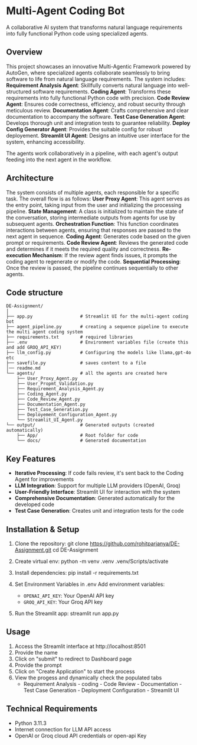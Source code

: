 # Multi-Agent Coding Bot

A collaborative AI system that transforms natural language requirements into fully functional Python code using specialized agents.

## Overview
This project showcases an innovative Multi-Agentic Framework powered by AutoGen, where specialized agents collaborate seamlessly to bring software to life from natural language requirements. The system includes:
**Requirement Analysis Agent**: Skillfully converts natural language into well-structured software requirements.
**Coding Agent**: Transforms these requirements into fully functional Python code with precision.
**Code Review Agent**: Ensures code correctness, efficiency, and robust security through meticulous review.
**Documentation Agent**: Crafts comprehensive and clear documentation to accompany the software.
**Test Case Generation Agent**: Develops thorough unit and integration tests to guarantee reliability.
**Deploy Config Generator Agent**: Provides the suitable config for robust deployement.
**Streamlit UI Agent**: Designs an intuitive user interface for the system, enhancing accessibility.

The agents work collaboratively in a pipeline, with each agent's output feeding into the next agent in the workflow.

## Architecture
The system consists of multiple agents, each responsible for a specific task. The overall flow is as follows:
**User Proxy Agent**: This agent serves as the entry point, taking input from the user and initializing the processing pipeline.
**State Management**: A class is initialized to maintain the state of the conversation, storing intermediate outputs from agents for use by subsequent agents.
**Orchestration Function**: This function coordinates interactions between agents, ensuring that responses are passed to the next agent in sequence.
**Coding Agent**: Generates code based on the given prompt or requirements.
**Code Review Agent**: Reviews the generated code and determines if it meets the required quality and correctness.
**Re-execution Mechanism**: If the review agent finds issues, it prompts the coding agent to regenerate or modify the code.
**Sequential Processing**: Once the review is passed, the pipeline continues sequentially to other agents.


## Code structure
```
DE-Assignment/
│
├── app.py                  # Streamlit UI for the multi-agent coding bot
├── agent_pipeline.py       # creating a sequence pipeline to execute the multi agent coding system
├── requirements.txt        # required libraries
├── .env                    # Environment variables file (create this and add GROQ_API_KEY)
├── llm_config.py           # Configuring the models like llama,gpt-4o etc
├── savefile.py             # saves content to a file
│── readme.md
└── agents/                 # all the agents are created here
    ├── User_Proxy_Agent.py   
    ├── User_Propmt_Validation.py   
    ├── Requirement_Analysis_Agent.py   
    ├── Coding_Agent.py   
    ├── Code_Review_Agent.py   
    ├── Documentation_Agent.py   
    ├── Test_Case_Generation.py   
    ├── Deployement_Configuration_Agent.py   
    └── Streamlit_UI_Agent.py
└── output/                 # Generated outputs (created automatically)
    ├── App/                # Root folder for code
    └── docs/               # Generated documentation
```

## Key Features

- **Iterative Processing**: If code fails review, it's sent back to the Coding Agent for improvements
- **LLM Integration**: Support for multiple LLM providers (OpenAI, Groq)
- **User-Friendly Interface**: Streamlit UI for interaction with the system
- **Comprehensive Documentation**: Generated automatically for the developed code
- **Test Case Generation**: Creates unit and integration tests for the code

## Installation & Setup

1. Clone the repository:
   git clone https://github.com/rohitparjanya/DE-Assignment.git
   cd DE-Assignment

2. Create virtual env:
   python -m venv .venv
   .venv/Scripts/activate

3. Install dependencies:
   pip install -r requirements.txt

4. Set Environment Variables  in .env
   Add environment variables:
    - `OPENAI_API_KEY`: Your OpenAI API key
    - `GROQ_API_KEY`: Your Groq API key
  
5. Run the Streamlit app:
   streamlit run app.py

## Usage

1. Access the Streamlit interface at http://localhost:8501
2. Provide the name
3. Click on "submit" to redirect to Dashboard page
4. Provide the prompt
5. Click on "Create Application" to start the process
5. View the progess and dynamically check the populated tabs
   - Requirement Analysis - coding - Code Review - Documentation - Test Case Generation - Deployment Configuration - Streamlit UI



## Technical Requirements

- Python 3.11.3
- Internet connection for LLM API access
- OpenAI or Groq cloud API credentials or open-api Key


